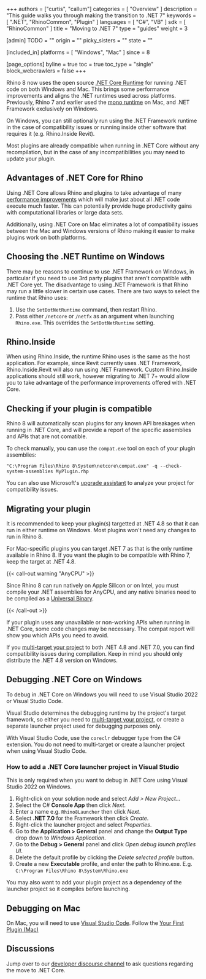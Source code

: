 +++
authors = ["curtis", "callum"]
categories = [ "Overview" ]
description = "This guide walks you through making the transition to .NET 7"
keywords = [ ".NET", "RhinoCommon", "Plugin" ]
languages = [ "C#", "VB" ]
sdk = [ "RhinoCommon" ]
title = "Moving to .NET 7"
type = "guides"
weight = 3

[admin]
TODO = ""
origin = ""
picky_sisters = ""
state = ""

[included_in]
platforms = [ "Windows", "Mac" ]
since = 8

[page_options]
byline = true
toc = true
toc_type = "single"
block_webcrawlers = false
+++

Rhino 8 now uses the open source [.NET Core Runtime](https://github.com/dotnet/runtime) for running .NET code on both Windows and Mac.
This brings some performance improvements and aligns the .NET runtimes used across platforms. Previously, Rhino 7 and earlier used the [mono runtime](https://www.mono-project.com) on Mac, and .NET Framework exclusively on Windows.

On Windows, you can still optionally run using the .NET Framework runtime in the case of compatibility issues or running inside other software that requires it (e.g. Rhino.Inside Revit).

Most plugins are already compatible when running in .NET Core without any recompilation, but in the case of any incompatibilities you may need to update your plugin.

## Advantages of .NET Core for Rhino

Using .NET Core allows Rhino and plugins to take advantage of many [performance improvements](https://devblogs.microsoft.com/dotnet/performance_improvements_in_net_7/) which will make just about all .NET code execute much faster.  This can potentially provide huge productivity gains with computational libraries or large data sets.

Additionally, using .NET Core on Mac eliminates a lot of compatibility issues between the Mac and Windows versions of Rhino making it easier to make plugins work on both platforms.

## Choosing the .NET Runtime on Windows

There may be reasons to continue to use .NET Framework on Windows, in particular if you need to use 3rd party plugins that aren't compatible with .NET Core yet.  The disadvantage to using .NET Framework is that Rhino may run a little slower in certain use cases.  There are two ways to select the runtime that Rhino uses:

1. Use the `SetDotNetRuntime` command, then restart Rhino.
1. Pass either `/netcore` or `/netfx` as an argument when launching `Rhino.exe`. This overrides the `SetDotNetRuntime` setting.

## Rhino.Inside

When using Rhino.Inside, the runtime Rhino uses is the same as the host application.  For example, since Revit currently uses .NET Framework, Rhino.Inside.Revit will also run using .NET Framework.  Custom Rhino.Inside applications should still work, however migrating to .NET 7+ would allow you to take advantage of the performance improvements offered with .NET Core.

## Checking if your plugin is compatible

Rhino 8 will automatically scan plugins for any known API breakages when running in .NET Core, and will provide a report of the specific assemblies and APIs that are not comatible.

To check manually, you can use the `compat.exe` tool on each of your plugin assemblies:

```
"C:\Program Files\Rhino 8\System\netcore\compat.exe" -q --check-system-assemblies MyPlugin.rhp
```

You can also use Microsoft's [upgrade assistant](https://learn.microsoft.com/en-us/dotnet/core/porting/upgrade-assistant-overview) to analyze your project for compatibility issues.

## Migrating your plugin

It is recommended to keep your plugin(s) targetted at .NET 4.8 so that it can run in either runtime on Windows. Most plugins won't need any changes to run in Rhino 8.

For Mac-specific plugins you can target .NET 7 as that is the only runtime available in Rhino 8. If you want the plugin to be compatible with Rhino 7, keep the target at .NET 4.8.

{{< call-out warning "AnyCPU" >}}

Since Rhino 8 can run natively on Apple Silicon or on Intel, you must compile your .NET assemblies for AnyCPU, and any native binaries need to be compiled as a [Universal Binary](https://developer.apple.com/documentation/apple-silicon/building-a-universal-macos-binary).

{{< /call-out >}}

If your plugin uses any unavailable or non-working APIs when running in .NET Core, some code changes may be necessary. The compat report will show you which APIs you need to avoid.

If you [multi-target your project](https://learn.microsoft.com/en-us/nuget/create-packages/multiple-target-frameworks-project-file) to both .NET 4.8 and .NET 7.0, you can find compatibility issues during compilation. Keep in mind you should only distribute the .NET 4.8 version on Windows.

## Debugging .NET Core on Windows

To debug in .NET Core on Windows you will need to use Visual Studio 2022 or Visual Studio Code.

Visual Studio determines the debugging runtime by the project's target framework, so either you need to [multi-target your project](https://learn.microsoft.com/en-us/nuget/create-packages/multiple-target-frameworks-project-file), or create a separate launcher project used for debugging purposes only.

With Visual Studio Code, use the `coreclr` debugger type from the C# extension. You do not need to multi-target or create a launcher project when using Visual Studio Code.

### How to add a .NET Core launcher project in Visual Studio

This is only required when you want to debug in .NET Core using Visual Studio 2022 on Windows.

1. Right-click on your solution node and select *Add > New Project...*
1. Select the C# **Console App** then click *Next*.
1. Enter a name e.g. `Rhino8Launcher` then click *Next*.
1. Select **.NET 7.0** for the Framework then click *Create*.
1. Right-click the launcher project and select *Properties*.
1. Go to the **Application > General** panel and change the **Output Type** drop down to *Windows Application*.
1. Go to the **Debug > General** panel and click *Open debug launch profiles UI*.
1. Delete the default profile by clicking the *Delete selected profile* button.
2. Create a new **Executable** profile, and enter the path to Rhino.exe. E.g. `C:\Program Files\Rhino 8\System\Rhino.exe`

You may also want to add your plugin project as a dependency of the launcher project so it compiles before launching.

## Debugging on Mac

On Mac, you will need to use [Visual Studio Code](https://code.visualstudio.com/). Follow the [Your First Plugin (Mac)](/guides/rhinocommon/your-first-plugin-mac/#setting-up-debug)

## Discussions

Jump over to our [developer discourse channel](https://discourse.mcneel.com/c/rhino-developer/3) to ask questions regarding the move to .NET Core.
